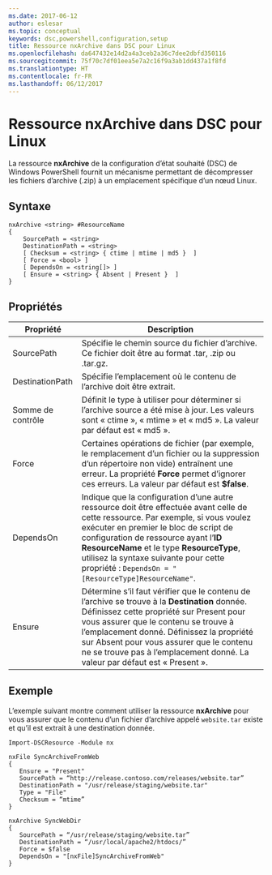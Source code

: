 ```yaml
---
ms.date: 2017-06-12
author: eslesar
ms.topic: conceptual
keywords: dsc,powershell,configuration,setup
title: Ressource nxArchive dans DSC pour Linux
ms.openlocfilehash: da647432e14d2a4a3ceb2a36c7dee2dbfd350116
ms.sourcegitcommit: 75f70c7df01eea5e7a2c16f9a3ab1dd437a1f8fd
ms.translationtype: HT
ms.contentlocale: fr-FR
ms.lasthandoff: 06/12/2017
---
```

<a id="dsc-for-linux-nxarchive-resource" class="xliff"></a>
# Ressource nxArchive dans DSC pour Linux

La ressource **nxArchive** de la configuration d’état souhaité (DSC) de Windows PowerShell fournit un mécanisme permettant de décompresser les fichiers d’archive (.zip) à un emplacement spécifique d’un nœud Linux.

<a id="syntax" class="xliff"></a>
## Syntaxe

```
nxArchive <string> #ResourceName
{
    SourcePath = <string>
    DestinationPath = <string>
    [ Checksum = <string> { ctime | mtime | md5 }  ]
    [ Force = <bool> ]
    [ DependsOn = <string[]> ]
    [ Ensure = <string> { Absent | Present }  ]
}
```

<a id="properties" class="xliff"></a>
## Propriétés

|  Propriété |  Description | 
|---|---|
| SourcePath| Spécifie le chemin source du fichier d’archive. Ce fichier doit être au format .tar, .zip ou .tar.gz. | 
| DestinationPath| Spécifie l’emplacement où le contenu de l’archive doit être extrait.| 
| Somme de contrôle| Définit le type à utiliser pour déterminer si l’archive source a été mise à jour. Les valeurs sont « ctime », « mtime » et « md5 ». La valeur par défaut est « md5 ».| 
| Force| Certaines opérations de fichier (par exemple, le remplacement d’un fichier ou la suppression d’un répertoire non vide) entraînent une erreur. La propriété **Force** permet d’ignorer ces erreurs. La valeur par défaut est **$false**.| 
| DependsOn | Indique que la configuration d’une autre ressource doit être effectuée avant celle de cette ressource. Par exemple, si vous voulez exécuter en premier le bloc de script de configuration de ressource ayant l’**ID** **ResourceName** et le type **ResourceType**, utilisez la syntaxe suivante pour cette propriété : `DependsOn = "[ResourceType]ResourceName"`.| 
| Ensure| Détermine s’il faut vérifier que le contenu de l’archive se trouve à la **Destination** donnée. Définissez cette propriété sur Present pour vous assurer que le contenu se trouve à l’emplacement donné. Définissez la propriété sur Absent pour vous assurer que le contenu ne se trouve pas à l’emplacement donné. La valeur par défaut est « Present ».| 

<a id="example" class="xliff"></a>
## Exemple

L’exemple suivant montre comment utiliser la ressource **nxArchive** pour vous assurer que le contenu d’un fichier d’archive appelé `website.tar` existe et qu’il est extrait à une destination donnée.

```
Import-DSCResource -Module nx 

nxFile SyncArchiveFromWeb
{
   Ensure = "Present"
   SourcePath = “http://release.contoso.com/releases/website.tar”
   DestinationPath = "/usr/release/staging/website.tar"
   Type = "File"
   Checksum = “mtime”
}

nxArchive SyncWebDir
{
   SourcePath = “/usr/release/staging/website.tar”
   DestinationPath = “/usr/local/apache2/htdocs/”
   Force = $false
   DependsOn = "[nxFile]SyncArchiveFromWeb"
} 
```

